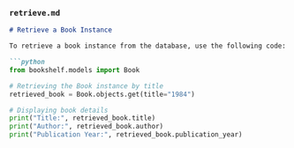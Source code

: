 
### `retrieve.md`
```markdown
# Retrieve a Book Instance

To retrieve a book instance from the database, use the following code:

```python
from bookshelf.models import Book

# Retrieving the Book instance by title
retrieved_book = Book.objects.get(title="1984")

# Displaying book details
print("Title:", retrieved_book.title)
print("Author:", retrieved_book.author)
print("Publication Year:", retrieved_book.publication_year)
